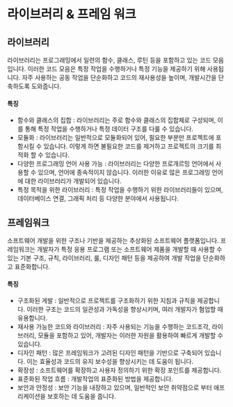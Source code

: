# 라이브러리 & 프레임 워크

<div>

  ## 라이브러리
  라이브러리는 프로그래밍에서 일련의 함수, 클래스, 루틴 등을 포함하고 있는 코드 모음입니다. 이러한 코드 모음은 특정 작업을 수행하거나 특정 기능을 제공하기 위해 사용됩니다.
  자주 사용하는 공동 작업을 단순화하고 코드의 재사용성을 높이며, 개발시간을 단축하도록 도와줍니다.

  #### 특징
  - 함수와 클래스의 집합 : 라이브러리는 주로 함수와 클래스의 집합체로 구성되며, 이를 통해 특정 작업을 수행하거나 특정 데이터 구조를 다룰 수 있습니다.
  - 모듈화 : 라이브러리는 일반적으로 모듈화되어 있어, 필요한 부분만 프로젝트에 포함시킬 수 있습니다. 이렇게 하면 불필요한 코드를 제거하고 프로젝트의 크기를 최적화 할 수 있습니다.
  - 다양한 프로그래밍 언어 사용 가능 : 라이브러리는 다양한 프로개르밍 언어에서 사용할 수 있으며, 언어에 종속적이지 않습니다. 이러한 이유로 많은 프로그래밍 언어에 대한 라이브러리가 개발되어 있습니다.
  - 특정 목적을 위한 라이브러리 : 특정 작업을 수행하기 위한 라이브러리들이 있으며, 데이터베이스 연결, 그래픽 처리 등 다양한 분야에서 사용됩니다.


  ## 프레임워크
  소프트웨어 개발을 위한 구조나 기반을 제공하는 추상화된 소프트웨어 플랫폼입니다. 프레임워크는 개발자가 특정 응용 프로그램 또는 소프트웨어 제품을 개발할 때 사용할 수 있는 기본 구조, 규칙, 라이브러리, 룰, 디자인 패턴 등을 제공하여 개발 작업을 단순화하고 표준화합니다.
  
  #### 특징
  - 구조화된 게발 : 일반적으로 프로젝트를 구조화하기 위한 지침과 규칙을 제공합니다. 이러한 구조는 코드의 일관성과 가독성을 향상시키며, 여러 개발자가 혐업할 때 유용합니다.
  - 재사용 가능한 코드와 라이브러리 : 자주 사용되는 기능을 수행하는 코드조각, 라이브러리, 모듈을 포함하고 있어, 개발자는 이러한 자원을 활용하여 빠르게 개발할 수 있습니다.
  - 디자인 패턴 : 많은 프레임워크가 고려된 디자인 패턴을 기반으로 구축되어 있습니다. 이는 효율성과 코드의 유지 보수성을 향상시키는 데 도움이 됩니다.
  - 확장성 : 소프트웨어를 확장하고 사용자 정의하기 위한 확장 포인트를 제공합니다.
  - 표준화된 작업 흐름 : 개발작업의 표준화된 방법을 제공합니다.
  - 보안과 안정성 : 보안 기능을 내장하고 있으며, 일반적인 보안 취약점으로 부터 애프리케이션을 보호하는 데 도움을 줍니다.

  
</div>


